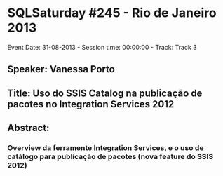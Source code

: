 # SQLSaturday #245 - Rio de Janeiro 2013
Event Date: 31-08-2013 - Session time: 00:00:00 - Track: Track 3
## Speaker: Vanessa Porto
## Title: Uso do SSIS Catalog na publicação de pacotes no Integration Services 2012
## Abstract:
### Overview da ferramente Integration Services, e o uso de catálogo para publicação de pacotes (nova feature do SSIS 2012)
